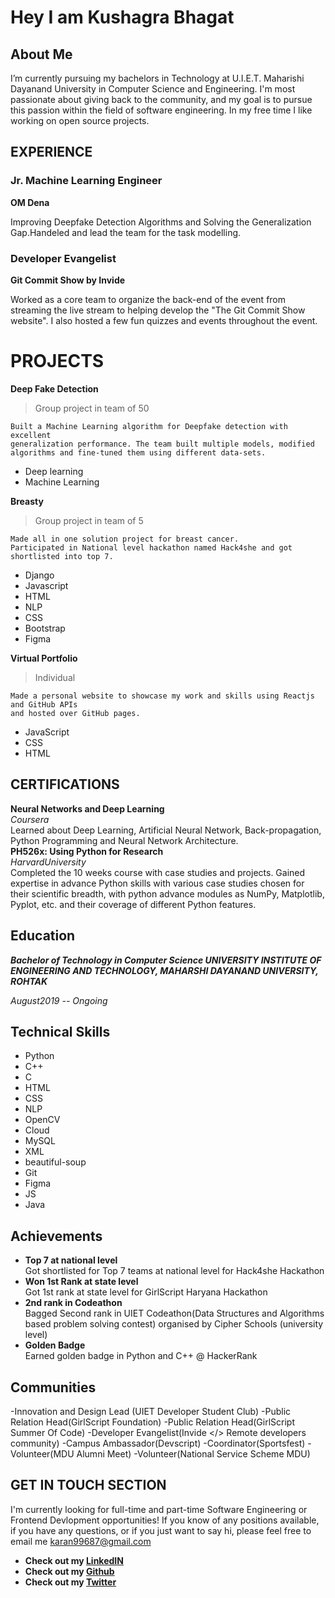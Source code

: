 # Hey I am Kushagra Bhagat

## About Me
I’m currently pursuing my bachelors in Technology at U.I.E.T. Maharishi Dayanand University in Computer Science and Engineering.
I'm most passionate about giving back to the community, and my goal is to pursue this passion within the field of software engineering.
In my free time I like working on open source projects.


## EXPERIENCE
### Jr. Machine Learning Engineer 
**OM Dena**

Improving Deepfake Detection Algorithms and Solving the Generalization Gap.Handeled and lead the team for the task modelling.

### Developer Evangelist
**Git Commit Show by Invide**

Worked as a core team to organize the back-end of the event from streaming the live stream to helping develop the "The Git Commit Show website".
I also hosted a few fun quizzes and events throughout the event.

# PROJECTS
**Deep Fake Detection** 
>Group project in team of 50

```
Built a Machine Learning algorithm for Deepfake detection with excellent
generalization performance. The team built multiple models, modified
algorithms and fine-tuned them using different data-sets.
```
- Deep learning     
- Machine Learning
   
 


**Breasty** 
>Group project in team of 5

```
Made all in one solution project for breast cancer.
Participated in National level hackathon named Hack4she and got shortlisted into top 7.
```
- Django
- Javascript
- HTML
- NLP
- CSS
- Bootstrap
- Figma

**Virtual Portfolio**
>Individual
```
Made a personal website to showcase my work and skills using Reactjs and GitHub APIs 
and hosted over GitHub pages.
```
- JavaScript
- CSS
- HTML


## CERTIFICATIONS
**Neural Networks and Deep Learning**<br/>
_Coursera_<br/>
Learned about Deep Learning, Artificial Neural Network, Back-propagation, Python Programming and Neural Network Architecture.<br/>
**PH526x: Using Python for Research**<br/>
_HarvardUniversity_ <br/>
Completed the 10 weeks course with case studies and projects. Gained expertise in advance Python skills with various case studies chosen for their scientific breadth, with python advance modules as NumPy, Matplotlib, Pyplot, etc. and their coverage of different Python features.


## Education
***Bachelor of Technology in Computer Science
UNIVERSITY INSTITUTE OF ENGINEERING AND TECHNOLOGY, MAHARSHI DAYANAND UNIVERSITY, ROHTAK***


_August2019 -- Ongoing_
## Technical Skills

- Python
- C++
- C
- HTML
- CSS
- NLP
- OpenCV
- Cloud
- MySQL
- XML
- beautiful-soup
- Git
- Figma
- JS
- Java

## Achievements
- **Top 7 at national level**<br/>
Got shortlisted for Top 7 teams at national level for Hack4she Hackathon <br/>
- **Won 1st Rank at state level** <br/>
Got 1st rank at state level for GirlScript Haryana Hackathon <br/>
- **2nd rank  in Codeathon**  <br/>
Bagged Second rank in UIET Codeathon(Data Structures and Algorithms based problem solving contest) organised by Cipher Schools (university level)<br/>
- **Golden Badge**  <br/>
Earned golden badge in Python and C++ @ HackerRank <br/>
## Communities
-Innovation and Design Lead (UIET Developer Student Club)
-Public Relation Head(GirlScript Foundation)
-Public Relation Head(GirlScript Summer Of Code)
-Developer Evangelist(Invide </> Remote developers community)
-Campus Ambassador(Devscript)
-Coordinator(Sportsfest)
-Volunteer(MDU Alumni Meet)
-Volunteer(National Service Scheme MDU)
## GET IN TOUCH SECTION
I'm currently looking for full-time and part-time Software Engineering or Frontend Devlopment opportunities! If you know of any positions available, if you have any questions, or if you just want to say hi, please feel free to email me [karan99687@gmail.com](karan99687@gmail.com)






- **Check out my [LinkedIN](https://www.linkedin.com/in/kushagrabhagat/)**
- **Check out my [Github](https://github.com/kushagrabhagat)**
- **Check out my [Twitter](https://www.twitter.com/kushagrabhagat/)**


